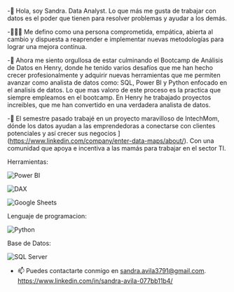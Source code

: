 -👋 Hola, soy Sandra. Data Analyst. Lo que más me gusta de trabajar con datos es el poder que tienen para resolver problemas y ayudar a los demás.

-👩🏻‍🦱 Me defino como una persona  comprometida, empática, abierta al cambio y dispuesta a reaprender e implementar nuevas metodologías para lograr una mejora contínua. 

-💞️ Ahora me siento orgullosa de estar culminando el Bootcamp de Análisis de Datos en Henry, donde he tenido varios desafíos que me han hecho crecer profesionalmente y adquirir 
nuevas herramientas que me permiten avanzar como analista de datos como: SQL, Power BI y Python enfocado en el analisis de datos. Lo que mas valoro de este proceso es la practica que siempre empleamos en el bootcamp. En Henry he trabajado proyectos increibles, que me han convertido en una verdadera analista de datos.

-🌱 El semestre pasado trabajé en un proyecto maravilloso de IntechMom, 
dónde los datos ayudan a las emprendedoras a conectarse con clientes potenciales y así crecer sus negocios
](https://www.linkedin.com/company/enter-data-maps/about/). Con una comunidad que apoya e incentiva a las mamás para trabajar en el sector TI.
[
](https://www.linkedin.com/company/intechmomlatam/mycompany/verification/) 

Herramientas:

![Power BI](https://img.shields.io/badge/Power%20BI-000000?style=for-the-badge&logo=powerbi&logoColor=yellow)

![DAX](https://img.shields.io/badge/DAX%20with%20Power%20BI-F2C811?style=for-the-badge&logo=powerbi&logoColor=black)

![Google Sheets](https://img.shields.io/badge/Google%20Sheets-34A853?style=for-the-badge&logo=googlesheets&logoColor=white)

Lenguaje de programacion:

![Python](https://img.shields.io/badge/Python-3776AB?style=for-the-badge&logo=python&logoColor=white)

Base de Datos:

![SQL Server](https://img.shields.io/badge/SQL%20Server-CC2927?style=for-the-badge&logo=microsoftsqlserver&logoColor=white)

- 📫 Puedes contactarte conmigo en sandra.avila3791@gmail.com.  
 https://www.linkedin.com/in/sandra-avila-077bb11b4/ 


<!---
Sandranalyst/Sandranalyst is a ✨ special ✨ repository because its `README.md` (this file) appears on your GitHub profile.
You can click the Preview link to take a look at your changes.
--->
